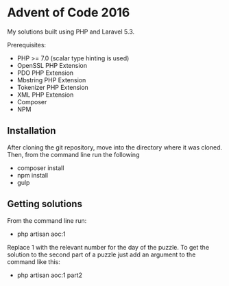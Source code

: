 # Advent of Code 2016
My solutions built using PHP and Laravel 5.3.

Prerequisites:
* PHP >= 7.0 (scalar type hinting is used)
* OpenSSL PHP Extension
* PDO PHP Extension
* Mbstring PHP Extension
* Tokenizer PHP Extension
* XML PHP Extension
* Composer
* NPM

## Installation
After cloning the git repository, move into the directory where it was cloned.
Then, from the command line run the following
* composer install
* npm install
* gulp

## Getting solutions
From the command line run:
* php artisan aoc:1

Replace 1 with the relevant number for the day of the puzzle.
To get the solution to the second part of a puzzle just add an argument to the command like this: 
* php artisan aoc:1 part2